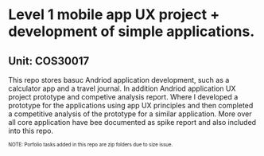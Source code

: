 # Level 1 mobile app UX project + development of simple applications.
## Unit: COS30017
This repo stores basuc Andriod application development, such as a calculator app and a travel journal. In addition Andriod application UX project prototype and competive analysis report. Where I developed a prototype for the applications using app UX principles and then completed a competitive analysis of the prototype for a similar application. More over all core application have bee documented as spike report and also included into this repo.

<sup><sub>NOTE: Porfolio tasks added in this repo are zip folders due to size issue.</sub></sup>
